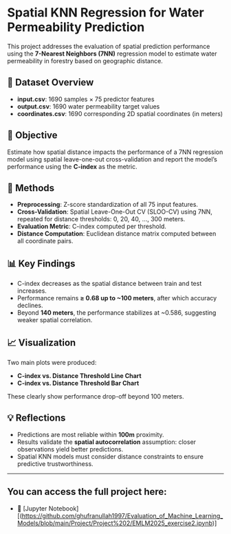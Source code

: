
# Spatial KNN Regression for Water Permeability Prediction

This project addresses the evaluation of spatial prediction performance using the **7-Nearest Neighbors (7NN)** regression model to estimate water permeability in forestry based on geographic distance.

## 📁 Dataset Overview

- **input.csv**: 1690 samples × 75 predictor features
- **output.csv**: 1690 water permeability target values
- **coordinates.csv**: 1690 corresponding 2D spatial coordinates (in meters)

## 🧠 Objective

Estimate how spatial distance impacts the performance of a 7NN regression model using spatial leave-one-out cross-validation and report the model’s performance using the **C-index** as the metric.

## 🔧 Methods

- **Preprocessing**: Z-score standardization of all 75 input features.
- **Cross-Validation**: Spatial Leave-One-Out CV (SLOO-CV) using 7NN, repeated for distance thresholds: 0, 20, 40, ..., 300 meters.
- **Evaluation Metric**: C-index computed per threshold.
- **Distance Computation**: Euclidean distance matrix computed between all coordinate pairs.

## 📊 Key Findings

- C-index decreases as the spatial distance between train and test increases.
- Performance remains **≥ 0.68 up to ~100 meters**, after which accuracy declines.
- Beyond **140 meters**, the performance stabilizes at ~0.586, suggesting weaker spatial correlation.

## 📈 Visualization

Two main plots were produced:

- **C-index vs. Distance Threshold Line Chart**
- **C-index vs. Distance Threshold Bar Chart**

These clearly show performance drop-off beyond 100 meters.

## 💡 Reflections

- Predictions are most reliable within **100m** proximity.
- Results validate the **spatial autocorrelation** assumption: closer observations yield better predictions.
- Spatial KNN models must consider distance constraints to ensure predictive trustworthiness.

---
## You can access the full project here:
- 📄 [Jupyter Notebook][(https://github.com/ghufranullah1997/Evaluation_of_Machine_Learning_Models/blob/main/Project/Project%202/EMLM2025_exercise2.ipynb)]




